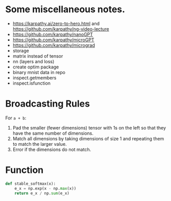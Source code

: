 
# Some miscellaneous notes.

- https://karpathy.ai/zero-to-hero.html and https://github.com/karpathy/ng-video-lecture
- https://github.com/karpathy/nanoGPT
- https://github.com/karpathy/microGPT
- https://github.com/karpathy/micrograd
- storage
- matrix instead of tensor
- nn (layers and loss)
- create optim package
- binary mnist data in repo
- inspect.getmembers
- inspect.isfunction


# Broadcasting Rules

For `a + b`:

1. Pad the smaller (fewer dimensions) tensor with 1s on the left so that they have the same number of dimensions.
2. Match all dimensions by taking dimensions of size 1 and repeating them to match the larger value.
3. Error if the dimensions do not match.

# Function

```python
def stable_softmax(x):
    e_x = np.exp(x - np.max(x))
    return e_x / np.sum(e_x)
```
